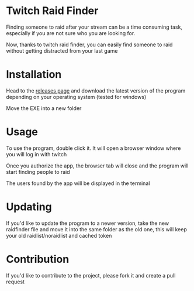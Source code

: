 # Twitch Raid Finder

Finding someone to raid after your stream can be a time consuming task,
especially if you are not sure who you are looking for.

Now, thanks to twitch raid finder, you can easily find someone to raid without getting distracted from your last game

# Installation

Head to the [releases page](https://github.com/mrTomatolegit/raid-finder/releases) and download the latest version of the program depending on your operating system (tested for windows)

Move the EXE into a new folder

# Usage

To use the program, double click it. It will open a browser window where you will log in with twitch

Once you authorize the app, the browser tab will close and the program will start finding people to raid

The users found by the app will be displayed in the terminal

# Updating

If you'd like to update the program to a newer version, take the new raidfinder file and move it into the same folder as the old one, this will keep your old raidlist/noraidlist and cached token

# Contribution

If you'd like to contribute to the project, please fork it and create a pull request
